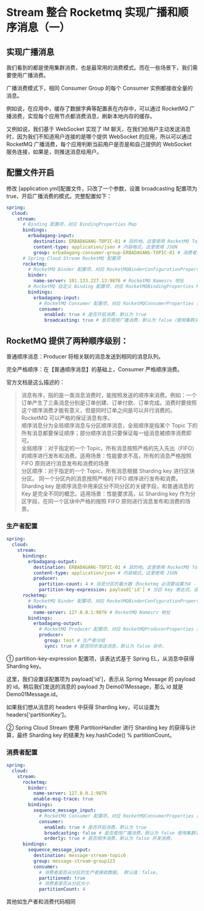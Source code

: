 # Stream 整合 Rocketmq 实现广播和顺序消息（一）


## 实现广播消息

我们看到的都是使用集群消费，也是最常用的消费模式。而在一些场景下，我们需要使用广播消费。

广播消费模式下，相同 Consumer Group 的每个 Consumer 实例都接收全量的消息。

例如说，在应用中，缓存了数据字典等配置表在内存中，可以通过 RocketMQ 广播消费，实现每个应用节点都消费消息，刷新本地内存的缓存。

又例如说，我们基于 WebSocket 实现了 IM 聊天，在我们给用户主动发送消息时，因为我们不知道用户连接的是哪个提供 WebSocket 的应用，所以可以通过 RocketMQ 广播消费，每个应用判断当前用户是否是和自己提供的 WebSocket 服务连接，如果是，则推送消息给用户。

## 配置文件开启

修改 [application.yml]配置文件，只改了一个参数，设置 broadcasting 配置项为 true，开启广播消费的模式。完整配置如下：

```yaml
spring:
  cloud:
    stream:
      # Binding 配置项，对应 BindingProperties Map
      bindings:
        erbadagang-input:
          destination: ERBADAGANG-TOPIC-01 # 目的地。这里使用 RocketMQ Topic
          content-type: application/json # 内容格式。这里使用 JSON
          group: erbadagang-consumer-group-ERBADAGANG-TOPIC-01 # 消费者分组,命名规则：组名+topic名
      # Spring Cloud Stream RocketMQ 配置项
      rocketmq:
        # RocketMQ Binder 配置项，对应 RocketMQBinderConfigurationProperties 类
        binder:
          name-server: 101.133.227.13:9876 # RocketMQ Namesrv 地址
        # RocketMQ 自定义 Binding 配置项，对应 RocketMQBindingProperties Map
        bindings:
          erbadagang-input:
            # RocketMQ Consumer 配置项，对应 RocketMQConsumerProperties 类
            consumer:
              enabled: true # 是否开启消费，默认为 true
              broadcasting: true # 是否使用广播消费，默认为 false（使用集群消费）
```


## RocketMQ 提供了两种顺序级别：

普通顺序消息：Producer 将相关联的消息发送到相同的消息队列。

完全严格顺序：在【普通顺序消息】的基础上，Consumer 严格顺序消费。

官方文档是这么描述的：

> 消息有序，指的是一类消息消费时，能按照发送的顺序来消费。例如：一个订单产生了三条消息分别是订单创建、订单付款、订单完成。消费时要按照这个顺序消费才能有意义，但是同时订单之间是可以并行消费的。RocketMQ 可以严格的保证消息有序。<br />顺序消息分为全局顺序消息与分区顺序消息，全局顺序是指某个 Topic 下的所有消息都要保证顺序；部分顺序消息只要保证每一组消息被顺序消费即可。<br />全局顺序：对于指定的一个 Topic，所有消息按照严格的先入先出（FIFO）的顺序进行发布和消费。适用场景：性能要求不高，所有的消息严格按照 FIFO 原则进行消息发布和消费的场景<br />分区顺序：对于指定的一个 Topic，所有消息根据 Sharding key 进行区块分区。 同一个分区内的消息按照严格的 FIFO 顺序进行发布和消费。Sharding key 是顺序消息中用来区分不同分区的关键字段，和普通消息的 Key 是完全不同的概念。适用场景：性能要求高，以 Sharding key 作为分区字段，在同一个区块中严格的按照 FIFO 原则进行消息发布和消费的场景。


### 生产者配置

```yaml
spring:
  cloud:
    stream:
      bindings:
        erbadagang-output:
          destination: ERBADAGANG-TOPIC-01 # 目的地。这里使用 RocketMQ Topic
          content-type: application/json # 内容格式。这里使用 JSON
          producer:
            partition-count: 4 # 消息分区的最大数（Rocketmq 必须要设置为4 - 参考Rocketmq 的MessageQruees）
            partition-key-expression: payload['id'] # 分区 key 表达式。该表达式基于 Spring EL，从消息中获得分区 key。
      rocketmq:
        # RocketMQ Binder 配置项，对应 RocketMQBinderConfigurationProperties 类
        binder:
          name-server: 127.0.0.1:9876 # RocketMQ Namesrv 地址
        bindings:
          erbadagang-output:
            # RocketMQ Producer 配置项，对应 RocketMQProducerProperties 类
            producer:
              group: test # 生产者分组
              sync: true # 是否同步发送消息，默认为 false 异步。
```


① partition-key-expression 配置项，该表达式基于 Spring EL，从消息中获得 Sharding key。

这里，我们设置该配置项为 payload['id']，表示从 Spring Message 的 payload 的 id。稍后我们发送的消息的 payload 为 Demo01Message，那么 id 就是 Demo01Message.id。

如果我们想从消息的 headers 中获得 Sharding key，可以设置为 headers['partitionKey']。

② Spring Cloud Stream 使用 PartitionHandler 进行 Sharding key 的获得与计算，最终 Sharding key 的结果为 key.hashCode() % partitionCount。

### 消费者配置

```yaml
spring:
  cloud:
    stream:
      rocketmq:
        binder:
          name-server: 127.0.0.1:9876
          enable-msg-trace: true
        bindings:
          sequence_message_input:
            # RocketMQ Consumer 配置项，对应 RocketMQConsumerProperties 类
            consumer:
              enabled: true # 是否开启消费，默认为 true
              broadcasting: false # 是否使用广播消费，默认为 false 使用集群消费
              orderly: true # 是否顺序消费，默认为 false 并发消费。
      bindings:
        sequence_message_input:
          destination: message-stream-topic6
          group: message-stream-group123
          consumer:
            # 消费者是否从分区的生产者接收数据。 默认值：false。
            partitioned: true
            # 消费者是否从分区大小  
            partitionCount: 4
```


其他如生产者和消费代码相同

